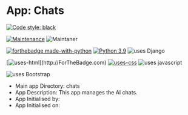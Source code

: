 # App: Chats

[![Code style: black](https://img.shields.io/badge/code%20style-black-000000.svg)](https://github.com/psf/black)

[![Maintenance](https://img.shields.io/badge/Maintained%3F-no-red.svg)](https://GitHub.com/Naereen/StrapDown.js/graphs/commit-activity)
![Maintaner](https://img.shields.io/badge/maintainer-Synosis_Systems-blue)

[![forthebadge made-with-python](https://img.shields.io/badge/python%20-%2314354C.svg?&style=for-the-badge&logo=python&logoColor=white)](https://www.python.org/)
[![Python 3.9](https://img.shields.io/badge/python-3.9-blue.svg)](https://www.python.org/downloads/release/python-380/)
![uses Django](https://img.shields.io/badge/django%20-%23092E20.svg?&style=for-the-badge&logo=django&logoColor=white")

[![uses-html](https://img.shields.io/badge/html5%20-%23E34F26.svg?&style=for-the-badge&logo=html5&logoColor=white")](http://ForTheBadge.com)
[![uses-css](https://img.shields.io/badge/css3%20-%231572B6.svg?&style=for-the-badge&logo=css3&logoColor=white)](http://ForTheBadge.com)
![uses javascript](https://img.shields.io/badge/javascript%20-%23323330.svg?&style=for-the-badge&logo=javascript&logoColor=%23F7DF1E")

![uses Bootstrap](https://img.shields.io/badge/bootstrap%20-%23563D7C.svg?&style=for-the-badge&logo=bootstrap&logoColor=white")

* Main app Directory: chats
* App Description: This app manages the AI chats.
* App Initialised by: 
* App Initialised on: 
